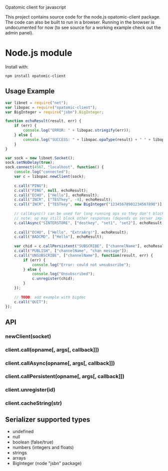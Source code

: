 Opatomic client for javascript

This project contains source code for the node.js opatomic-client package.
The code can also be built to run in a browser. Running in the browser is 
undocumented for now (to see source for a working example check out the 
admin panel).

# Node.js module

Install with:

    npm install opatomic-client

## Usage Example

```js
var libnet = require("net");
var libopac = require("opatomic-client");
var BigInteger = require("jsbn").BigInteger;

function echoResult(result, err) {
	if (err) {
		console.log("ERROR: " + libopac.stringify(err));
	} else {
		console.log("SUCCESS: " + libopac.opaType(result) + " " + libopac.stringify(result));
	}
}

var sock = new libnet.Socket();
sock.setNoDelay(true);
sock.connect(4567, "localhost", function() {
	console.log("connected");
	var c = libopac.newClient(sock);
	
	c.call("PING");
	c.call("PING", null, echoResult);
	c.call("ECHO", ["Hello"], echoResult);
	c.call("INCR", ["TESTkey", -4], echoResult);
	c.call("INCR", ["TESTkey", new BigInteger("12345678901234567890")], echoResult);
	
	// callAsync() can be used for long running ops so they don't block responses
	// note: op may still block other responses (depends on server implementation)
	c.callAsync("SINTERSTORE", ["destkey", "set1", "set2"], echoResult);
	
	c.call("ECHO", ["Hello", "ExtraArg!"], echoResult);
	c.call("BADCMD", ["Hello"], echoResult);
	
	var chid = c.callPersistent("SUBSCRIBE", ["channelName"], echoResult);
	c.call("PUBLISH", ["channelName", "chan message"]);
	c.call("UNSUBSCRIBE", ["channelName"], function(result, err) {
		if (err) {
			console.log("Error: could not unsubscribe");
		} else {
			console.log("Unsubscribed");
			c.unregister(chid);
		}
	});
	
	// TODO: add example with bigdec
	c.call("QUIT");
});

```


## API

### newClient(socket)

### client.call(opname[, args[, callback]])

### client.callAsync(opname[, args[, callback]])

### client.callPersistent(opname[, args[, callback]])

### client.unregister(id)

### client.cacheString(str)


## Serializer supported types
 - undefined
 - null
 - boolean (false/true)
 - numbers (integers and floats)
 - strings
 - arrays
 - BigInteger (node "jsbn" package)

